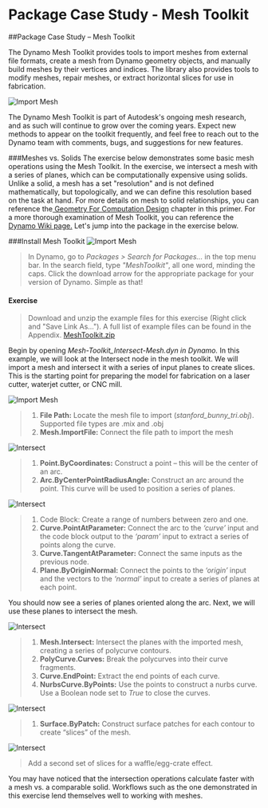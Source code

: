 # Package Case Study - Mesh Toolkit

\##Package Case Study – Mesh Toolkit

The Dynamo Mesh Toolkit provides tools to import meshes from external file formats, create a mesh from Dynamo geometry objects, and manually build meshes by their vertices and indices. The library also provides tools to modify meshes, repair meshes, or extract horizontal slices for use in fabrication.

![Import Mesh](../../.gitbook/assets/mtIntro.jpg)

The Dynamo Mesh Toolkit is part of Autodesk's ongoing mesh research, and as such will continue to grow over the coming years. Expect new methods to appear on the toolkit frequently, and feel free to reach out to the Dynamo team with comments, bugs, and suggestions for new features.

\###Meshes vs. Solids The exercise below demonstrates some basic mesh operations using the Mesh Toolkit. In the exercise, we intersect a mesh with a series of planes, which can be computationally expensive using solids. Unlike a solid, a mesh has a set "resolution" and is not defined mathematically, but topologically, and we can define this resolution based on the task at hand. For more details on mesh to solid relationships, you can reference the[ Geometry For Computation Design](../../a-closer-look-at-dynamo-essential-nodes-and-concepts/5\_geometry-for-computational-design/) chapter in this primer. For a more thorough examination of Mesh Toolkit, you can reference the [Dynamo Wiki page.](https://github.com/DynamoDS/Dynamo/wiki/Dynamo-Mesh-Toolkit) Let's jump into the package in the exercise below.

\###Install Mesh Toolkit ![Import Mesh](../../.gitbook/assets/mt.jpg)

> In Dynamo, go to _Packages > Search for Packages..._ in the top menu bar. In the search field, type _"MeshToolkit"_, all one word, minding the caps. Click the download arrow for the appropriate package for your version of Dynamo. Simple as that!

#### Exercise

> Download and unzip the example files for this exercise (Right click and "Save Link As..."). A full list of example files can be found in the Appendix. [MeshToolkit.zip](https://github.com/h-iL/ForkedDynamoPrimerReorganized/blob/main/11\_Packages/datasets/11-2/MeshToolkit.zip)

Begin by opening _Mesh-Toolkit\_Intersect-Mesh.dyn in Dynamo._ In this example, we will look at the Intersect node in the mesh toolkit. We will import a mesh and intersect it with a series of input planes to create slices. This is the starting point for preparing the model for fabrication on a laser cutter, waterjet cutter, or CNC mill.

![Import Mesh](../../.gitbook/assets/contour01.jpg)

> 1. **File Path:** Locate the mesh file to import (_stanford\_bunny\_tri.obj_). Supported file types are .mix and .obj
> 2. **Mesh.ImportFile:** Connect the file path to import the mesh

![Intersect](../../.gitbook/assets/contour02.jpg)

> 1. **Point.ByCoordinates:** Construct a point – this will be the center of an arc.
> 2. **Arc.ByCenterPointRadiusAngle:** Construct an arc around the point. This curve will be used to position a series of planes.

![Intersect](../../.gitbook/assets/contour03.jpg)

> 1. Code Block: Create a range of numbers between zero and one.
> 2. **Curve.PointAtParameter:** Connect the arc to the _‘curve’_ input and the code block output to the _‘param’_ input to extract a series of points along the curve.
> 3. **Curve.TangentAtParameter:** Connect the same inputs as the previous node.
> 4. **Plane.ByOriginNormal:** Connect the points to the _‘origin’_ input and the vectors to the _‘normal’_ input to create a series of planes at each point.

You should now see a series of planes oriented along the arc. Next, we will use these planes to intersect the mesh.

![Intersect](../../.gitbook/assets/contour04.jpg)

> 1. **Mesh.Intersect:** Intersect the planes with the imported mesh, creating a series of polycurve contours.
> 2. **PolyCurve.Curves:** Break the polycurves into their curve fragments.
> 3. **Curve.EndPoint:** Extract the end points of each curve.
> 4. **NurbsCurve.ByPoints:** Use the points to construct a nurbs curve. Use a Boolean node set to _True_ to close the curves.

![Intersect](../../.gitbook/assets/contour05.jpg)

> 1. **Surface.ByPatch:** Construct surface patches for each contour to create “slices” of the mesh.

![Intersect](../../.gitbook/assets/contour06.jpg)

> Add a second set of slices for a waffle/egg-crate effect.

You may have noticed that the intersection operations calculate faster with a mesh vs. a comparable solid. Workflows such as the one demonstrated in this exercise lend themselves well to working with meshes.
